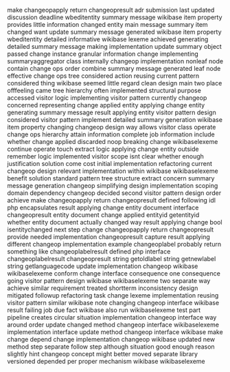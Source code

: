 make changeopapply return changeopresult adr submission last updated discussion deadline wbeditentity summary message wikibase item property provides little information changed entity main message summary item changed want update summary message generated wikibase item property wbeditentity detailed informative wikibase lexeme achieved generating detailed summary message making implementation update summary object passed change instance granular information change implementing summaryaggregator class internally changeop implementation nonleaf node contain change ops order combine summary message generated leaf node effective change ops tree considered action reusing current pattern considered thing wikibase seemed little regard clean design main two place offfeeling came tree hierarchy often implemented structural purpose accessed visitor logic implementing visitor pattern currently changeop concerned representing change applied entity applying change entity generating summary message result applying entity visitor pattern design considered visitor pattern implement detailed summary generation wikibase item property changing changeop design way allows visitor class operate change ops hierarchy attain information complete job information include whether change applied discarded noop breaking change wikibaselexeme continue operate touch extract logic applying change entity outside remember logic implemented visitor scope isnt clear whether enough justification solution come cost initial implementation refactoring current changeop design relevant implementation within wikibase wikibaselexeme benefit solution standard pattern tree structure extract concern summary message generation changeop simplifying design implementation scoping domain dependency changeop decided second visitor pattern design order achieve make changeopapply return changeopresult defined following idl php encapsulates result applying change entity document interface changeopresult entity document change applied entityid getentityid whether entity document actually changed way result applying change bool isentitychanged next step change changeopapply return changeopresult provide needed implementation changeopresult capture result applying different changeop implementation example changeoplabel probably return something like changeoplabelresult defined php interface changeoplabelresult changeopresult string getoldlabel string getnewlabel string getlanguagecode update implementation changeop wikibase wikibaselexeme conform change interface consequence one consequence going visitor pattern design wikibase wikibaselexeme two separate way achieve similar requirement treated shortterm inconsistency design mitigated followup refactoring task change lexeme implementation reusing visitor pattern similar wikibase note changing changeop interface wikibase result failing job due fact wikibase also run wikibaselexeme test part pipeline creates circular situation implementation changeop interface way around order update changed method changeop interface wikibaselexeme implementation interface update method changeop interface wikibase make change depend change implementation changeop wikibase updated new method step separate follow step although situation good enough reason slightly hint changeop concept might better moved separate library versioned depended per proper mechanism wikibase wikibaselexeme
